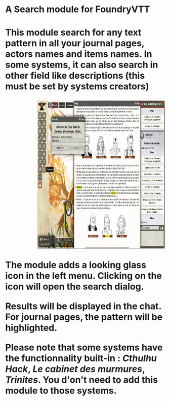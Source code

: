 <h1>A Search module for FoundryVTT<h1>
<p>This module search for any text pattern in all your journal pages, actors names and items names. In some systems, it can also search in other field like descriptions (this must be set by systems creators)</p>
<p style="margin-left: 20%;"> <img src="/assets/images/example1.webp" alt="" width="600" height="466" /></p>
<p>The module adds a looking glass icon in the left menu. Clicking on the icon will open the search dialog.</p>
<p>Results will be displayed in the chat. For journal pages, the pattern will be highlighted.</p>
<p>Please note that some systems have the functionnality built-in : <em>Cthulhu Hack</em>, <em>Le cabinet des murmures</em>, <em>Trinites</em>. You d'on't need to add this module to those systems.</p>
